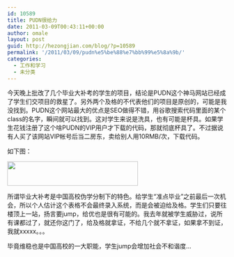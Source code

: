 ```yaml
---
id: 10589
title: PUDN很给力
date: 2011-03-09T00:43:11+00:00
author: omale
layout: post
guid: http://hezongjian.com/blog/?p=10589
permalink: '/2011/03/09/pudn%e5%be%88%e7%bb%99%e5%8a%9b/'
categories:
  - 工作和学习
  - 未分类
---
```

今天晚上批改了几个毕业大补考的学生的项目，结论是PUDN这个神马网站已经成了学生们交项目的救星了。另外两个及格的不代表他们的项目是原创的，可能是我没找到。PUDN这个网站最大的优点是SEO做得不错，用谷歌搜索代码里面的某个class的名字，瞬间就可以找到。这对学生来说是洗具，也有可能是杯具。如果学生花钱注册了这个啥PUDN的VIP用户才下载的代码，那就彻底杯具了。不过据说有人买了该网站VIP帐号后当二房东，卖给别人用10RMB/次，下载代码。

如下图：

[<img alt="" class="aligncenter size-medium wp-image-10590" height="56" src="http://hezongjian.com/blog/wp-content/uploads/2011/03/Untitled-300x56.png" title="pudn" width="300" />](http://hezongjian.com/blog/wp-content/uploads/2011/03/Untitled.png)

<meta charset="utf-8" />
所谓毕业大补考是中国高校伪学分制下的特色。给学生&ldquo;准点毕业&rdquo;之前最后一次机会，所以个人估计这个表格不会最终录入系统，而是会被迫给及格。学生们只要往楼顶上一站，扬言要jump，给优也是很有可能的。我去年就被学生威胁过，说所有课都过了，就还你这门了，给及格就拿证，不给几个就不拿证，如果拿不到证，我就xxxxx。。。

毕竟维稳也是中国高校的一大职能，学生jump会增加社会不和谐度&#8230;